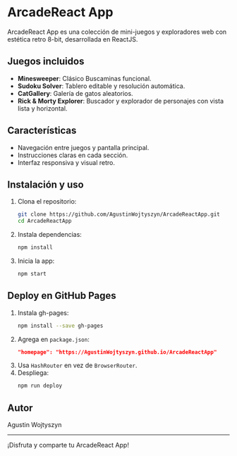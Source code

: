 # ArcadeReact App

ArcadeReact App es una colección de mini-juegos y exploradores web con estética retro 8-bit, desarrollada en ReactJS.

## Juegos incluidos
- **Minesweeper**: Clásico Buscaminas funcional.
- **Sudoku Solver**: Tablero editable y resolución automática.
- **CatGallery**: Galería de gatos aleatorios.
- **Rick & Morty Explorer**: Buscador y explorador de personajes con vista lista y horizontal.

## Características
- Navegación entre juegos y pantalla principal.
- Instrucciones claras en cada sección.
- Interfaz responsiva y visual retro.

## Instalación y uso
1. Clona el repositorio:
   ```bash
   git clone https://github.com/AgustinWojtyszyn/ArcadeReactApp.git
   cd ArcadeReactApp
   ```
2. Instala dependencias:
   ```bash
   npm install
   ```
3. Inicia la app:
   ```bash
   npm start
   ```

## Deploy en GitHub Pages
1. Instala gh-pages:
   ```bash
   npm install --save gh-pages
   ```
2. Agrega en `package.json`:
   ```json
   "homepage": "https://AgustinWojtyszyn.github.io/ArcadeReactApp"
   ```
3. Usa `HashRouter` en vez de `BrowserRouter`.
4. Despliega:
   ```bash
   npm run deploy
   ```

## Autor
Agustin Wojtyszyn

---
¡Disfruta y comparte tu ArcadeReact App!
